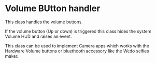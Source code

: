 # Volume BUtton handler
This class handles the volume buttons.

If the volume button (Up or down) is triggered this class hides the system Volume HUD and raises an event.

This class can be used to implement Camera apps which works with the Hardware Volume buttons or bluethooth accessory like the Wedo selfies maker.
